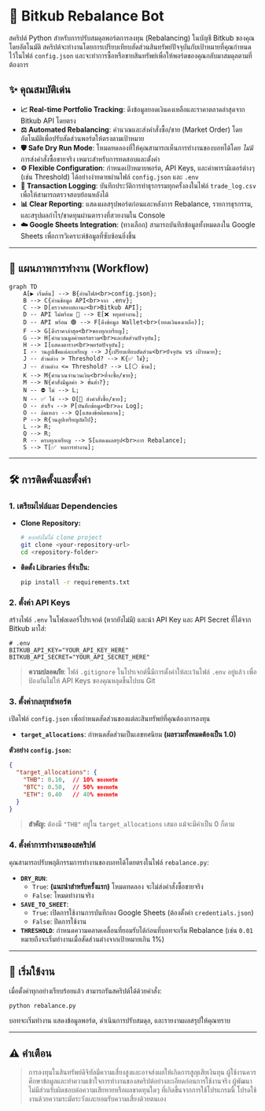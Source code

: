 # 🤖 Bitkub Rebalance Bot

สคริปต์ Python สำหรับการปรับสมดุลพอร์ตการลงทุน (Rebalancing) ในบัญชี Bitkub ของคุณโดยอัตโนมัติ สคริปต์จะทำงานโดยการเปรียบเทียบสัดส่วนสินทรัพย์ปัจจุบันกับเป้าหมายที่คุณกำหนดไว้ในไฟล์ `config.json` และจะทำการซื้อหรือขายสินทรัพย์เพื่อให้พอร์ตของคุณกลับมาสมดุลตามที่ต้องการ

## ✨ คุณสมบัติเด่น

- **📈 Real-time Portfolio Tracking**: ดึงข้อมูลยอดเงินคงเหลือและราคาตลาดล่าสุดจาก Bitkub API โดยตรง
- **⚖️ Automated Rebalancing**: คำนวณและส่งคำสั่งซื้อ/ขาย (Market Order) โดยอัตโนมัติเพื่อปรับสัดส่วนพอร์ตให้ตรงตามเป้าหมาย
- **🛡️ Safe Dry Run Mode**: โหมดทดลองที่ให้คุณสามารถเห็นการทำงานของบอทได้โดย *ไม่มี* การส่งคำสั่งซื้อขายจริง เหมาะสำหรับการทดสอบและตั้งค่า
- **⚙️ Flexible Configuration**: กำหนดเป้าหมายพอร์ต, API Keys, และค่าพารามิเตอร์ต่างๆ (เช่น Threshold) ได้อย่างง่ายดายผ่านไฟล์ `config.json` และ `.env`
- **📝 Transaction Logging**: บันทึกประวัติการทำธุรกรรมทุกครั้งลงในไฟล์ `trade_log.csv` เพื่อให้สามารถตรวจสอบย้อนหลังได้
- **📊 Clear Reporting**: แสดงผลสรุปพอร์ตก่อนและหลังการ Rebalance, รายการธุรกรรม, และสรุปผลกำไร/ขาดทุนผ่านตารางที่สวยงามใน Console
- **☁️ Google Sheets Integration**: (ทางเลือก) สามารถบันทึกข้อมูลทั้งหมดลงใน Google Sheets เพื่อการวิเคราะห์ข้อมูลที่ซับซ้อนยิ่งขึ้น

---

## 🌊 แผนภาพการทำงาน (Workflow)

```mermaid
graph TD
    A[▶️ เริ่มต้น] --> B{อ่านไฟล์<br>config.json};
    B --> C{อ่านข้อมูล API<br>จาก .env};
    C --> D[ตรวจสอบสถานะ<br>Bitkub API];
    D -- API ไม่พร้อม 🔴 --> E[❌ หยุดทำงาน];
    D -- API พร้อม 🟢 --> F[ดึงข้อมูล Wallet<br>(ยอดเงินคงเหลือ)];
    F --> G[ดึงราคาล่าสุด<br>ของทุกเหรียญ];
    G --> H[คำนวณมูลค่าพอร์ตรวม<br>และสัดส่วนปัจจุบัน];
    H --> I[แสดงตาราง<br>พอร์ตปัจจุบัน];
    I -- วนลูปเช็คแต่ละเหรียญ --> J{เปรียบเทียบสัดส่วน<br>ปัจจุบัน vs เป้าหมาย};
    J -- ส่วนต่าง > Threshold? --> K{✅ ใช่};
    J -- ส่วนต่าง <= Threshold? --> L[⚪ ข้าม];
    K --> M{คำนวณจำนวนเงิน<br>ที่จะซื้อ/ขาย};
    M --> N{คำสั่งมีมูลค่า > ขั้นต่ำ?};
    N -- ⛔ ไม่ --> L;
    N -- ✅ ใช่ --> O[💸 ส่งคำสั่งซื้อ/ขาย];
    O -- สำเร็จ --> P[บันทึกข้อมูล<br>ลง Log];
    O -- ล้มเหลว --> Q[แสดงข้อผิดพลาด];
    P --> R{วนลูปเหรียญถัดไป};
    L --> R;
    Q --> R;
    R -- ครบทุกเหรียญ --> S[แสดงผลสรุป<br>การ Rebalance];
    S --> T[✅ จบการทำงาน];
```

---

## 🛠️ การติดตั้งและตั้งค่า

### 1. เตรียมไฟล์และ Dependencies

- **Clone Repository:**
  ```bash
  # หากยังไม่ได้ clone project
  git clone <your-repository-url>
  cd <repository-folder>
  ```

- **ติดตั้ง Libraries ที่จำเป็น:**
  ```bash
  pip install -r requirements.txt
  ```

### 2. ตั้งค่า API Keys

สร้างไฟล์ `.env` ในโฟลเดอร์โปรเจกต์ (หากยังไม่มี) และนำ API Key และ API Secret ที่ได้จาก Bitkub มาใส่:

```env
# .env
BITKUB_API_KEY="YOUR_API_KEY_HERE"
BITKUB_API_SECRET="YOUR_API_SECRET_HERE"
```

> **ความปลอดภัย**: ไฟล์ `.gitignore` ในโปรเจกต์นี้มีการตั้งค่าให้ละเว้นไฟล์ `.env` อยู่แล้ว เพื่อป้องกันไม่ให้ API Keys ของคุณหลุดขึ้นไปบน Git

### 3. ตั้งค่ากลยุทธ์พอร์ต

เปิดไฟล์ `config.json` เพื่อกำหนดสัดส่วนของแต่ละสินทรัพย์ที่คุณต้องการลงทุน

- **`target_allocations`**: กำหนดสัดส่วนเป็นเลขทศนิยม **(ผลรวมทั้งหมดต้องเป็น 1.0)**

**ตัวอย่าง `config.json`:**
```json
{
  "target_allocations": {
    "THB": 0.10,  // 10% ของพอร์ต
    "BTC": 0.50,  // 50% ของพอร์ต
    "ETH": 0.40   // 40% ของพอร์ต
  }
}
```
> **สำคัญ:** ต้องมี `"THB"` อยู่ใน `target_allocations` เสมอ แม้จะมีค่าเป็น 0 ก็ตาม

### 4. ตั้งค่าการทำงานของสคริปต์

คุณสามารถปรับพฤติกรรมการทำงานของบอทได้โดยตรงในไฟล์ `rebalance.py`:

- **`DRY_RUN`**: 
  - `True`: **(แนะนำสำหรับครั้งแรก)** โหมดทดลอง จะไม่ส่งคำสั่งซื้อขายจริง
  - `False`: โหมดทำงานจริง
- **`SAVE_TO_SHEET`**: 
  - `True`: เปิดการใช้งานการบันทึกลง Google Sheets (ต้องตั้งค่า `credentials.json`)
  - `False`: ปิดการใช้งาน
- **`THRESHOLD`**: กำหนดความคลาดเคลื่อนที่ยอมรับได้ก่อนที่บอทจะเริ่ม Rebalance (เช่น `0.01` หมายถึงจะเริ่มทำงานเมื่อสัดส่วนต่างจากเป้าหมายเกิน 1%)

---

## 🚀 เริ่มใช้งาน

เมื่อตั้งค่าทุกอย่างเรียบร้อยแล้ว สามารถรันสคริปต์ได้ด้วยคำสั่ง:

```bash
python rebalance.py
```

บอทจะเริ่มทำงาน แสดงข้อมูลพอร์ต, ดำเนินการปรับสมดุล, และรายงานผลสรุปให้คุณทราบ

---

## ⚠️ คำเตือน

> การลงทุนในสินทรัพย์ดิจิทัลมีความเสี่ยงสูงและอาจส่งผลให้เกิดการสูญเสียเงินทุน ผู้ใช้งานควรศึกษาข้อมูลและทำความเข้าใจการทำงานของสคริปต์อย่างละเอียดก่อนการใช้งานจริง ผู้พัฒนาไม่มีส่วนรับผิดชอบต่อความเสียหายหรือผลขาดทุนใดๆ ที่เกิดขึ้นจากการใช้โปรแกรมนี้ โปรดใช้งานด้วยความระมัดระวังและยอมรับความเสี่ยงด้วยตนเอง
